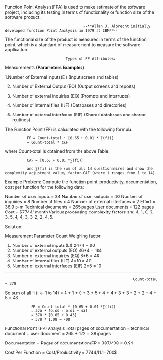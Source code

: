 Function Point Analysis(FPA) is used to make estimate of the software project, including its testing in terms of functionality or function size of the software product.

                                        --**Allan J. Albrecht initially developed function Point Analysis in 1979 at IBM**--
The functional size of the product is measured in terms of the function point, which is a standard of measurement to measure the software application.


                                Types of FP Attributes:
Measurements                                 **(Parameters	Examples)**

1.Number of External Inputs(EI)              (Input screen and tables)

2. Number of External Output (EO)            (Output screens and reports)

3. Number of external inquiries (EQ)         (Prompts and interrupts)

4. Number of internal files (ILF)            (Databases and directories)

5. Number of external interfaces (EIF)       (Shared databases and shared routines)




The Function Point (FP) is calculated with the following formula.

              FP = Count-total * [0.65 + 0.01 * ∑(fi)]
              = Count-total * CAF

where Count-total is obtained from the above Table.

              CAF = [0.65 + 0.01 *∑(fi)]
              
              and ∑(fi) is the sum of all 14 questionnaires and show the complexity adjustment value/ factor-CAF (where i ranges from 1 to 14). 



Example Problem:
Compute the function point, productivity, documentation, cost per function for the following data:

Number of user inputs = 24
Number of user outputs = 46
Number of inquiries = 8
Number of files = 4
Number of external interfaces = 2
Effort = 36.9 p-m
Technical documents = 265 pages
User documents = 122 pages
Cost = $7744/ month
Various processing complexity factors are: 4, 1, 0, 3, 3, 5, 4, 4, 3, 3, 2, 2, 4, 5.


Solution:

Measurement Parameter	Count		                              Weighing factor
1. Number of external inputs (EI)	                                24*4 = 96
2. Number of external outputs (EO)	                                46*4 = 184
3. Number of external inquiries (EQ)	                                8*6 = 48
4. Number of internal files (ILF)	                                4*10 = 40
5. Number of external interfaces (EIF) 	                                2*5 = 10
-------------------------------------------------------------------------------------
                                                               Count-total → 378
So sum of all fi (i ← 1 to 14) = 4 + 1 + 0 + 3 + 5 + 4 + 4 + 3 + 3 + 2 + 2 + 4 + 5 = 43

                FP = Count-total * [0.65 + 0.01 *∑(fi)]
                = 378 * [0.65 + 0.01 * 43]
                = 378 * [0.65 + 0.43]
                = 378 * 1.08 = 408

Functional Point (FP) Analysis
Total pages of documentation = technical document + user document
                = 265 + 122 = 387pages

Documentation = Pages of documentation/FP
                = 387/408 = 0.94

Cost Per Function = Cost/Productivity = 7744/11.1=700$
